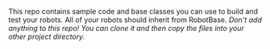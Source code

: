 This repo contains sample code and base classes you can use to build and test your robots. All of your robots should inherit from RobotBase. 
*Don't add anything to this repo!  You can clone it and then copy the files into your other project directory.*

